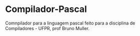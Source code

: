 # Compilador-Pascal
Comnpilador para a linguagem pascal feito para a disciplina de Compiladores - UFPR, prof Bruno Muller.
